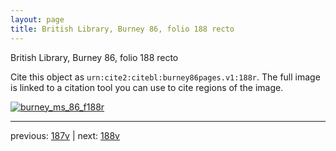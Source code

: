 ```yaml
---
layout: page
title: British Library, Burney 86, folio 188 recto
---
```


British Library, Burney 86, folio 188 recto

Cite this object as `urn:cite2:citebl:burney86pages.v1:188r`.  The full image is linked to a citation tool you can use to cite regions of the image.

[![burney_ms_86_f188r](http://www.homermultitext.org/iipsrv?IIIF=/project/homer/pyramidal/deepzoom/citebl/burney86imgs/v1/burney_ms_86_f188r.tif/full/800,/0/default.jpg)](http://www.homermultitext.org/ict2/?urn=urn:cite2:citebl:burney86imgs.v1:burney_ms_86_f188r) 

---

previous:  [187v](../187v/) | next: [188v](../188v/)